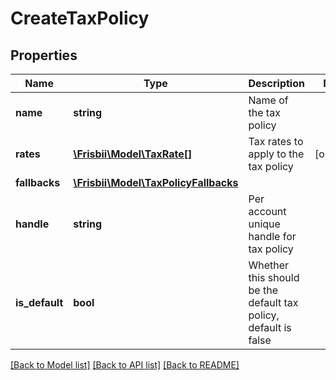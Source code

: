 # CreateTaxPolicy

## Properties
Name | Type | Description | Notes
------------ | ------------- | ------------- | -------------
**name** | **string** | Name of the tax policy | 
**rates** | [**\Frisbii\Model\TaxRate[]**](TaxRate.md) | Tax rates to apply to the tax policy | [optional] 
**fallbacks** | [**\Frisbii\Model\TaxPolicyFallbacks**](TaxPolicyFallbacks.md) |  | 
**handle** | **string** | Per account unique handle for tax policy | 
**is_default** | **bool** | Whether this should be the default tax policy, default is false | 

[[Back to Model list]](../../README.md#documentation-for-models) [[Back to API list]](../../README.md#documentation-for-api-endpoints) [[Back to README]](../../README.md)


